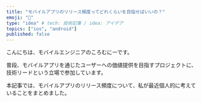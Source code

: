 ```yaml
---
title: "モバイルアプリのリリース頻度ってどれくらいを目指せばいいの？"
emoji: "🔄"
type: "idea" # tech: 技術記事 / idea: アイデア
topics: ["ios", "android"]
published: false
---
```


こんにちは、モバイルエンジニアのころむにーです。

普段、モバイルアプリを通じたユーザーへの価値提供を目指すプロジェクトに、技術リードという立場で参加しています。

本記事では、モバイルアプリのリリース頻度について、私が最近個人的に考えていることをまとめました。
